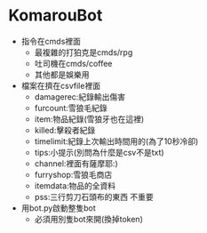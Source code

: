 # KomarouBot
- 指令在cmds裡面
  - 最複雜的打狛克是cmds/rpg
  - 吐司機在cmds/coffee
  - 其他都是娛樂用   
- 檔案在擠在csvfile裡面   
  - damagerec:紀錄輸出傷害
  - furcount:雪狼毛紀錄
  - item:物品紀錄(雪狼牙也在這裡)
  - killed:擊殺者紀錄
  - timelimit:紀錄上次輸出時間用的(為了10秒冷卻)
  - tips:小提示(別問為什麼是csv不是txt)
  + channel:裡面有薩摩耶:)
  + furryshop:雪狼毛商店
  + itemdata:物品的全資料
  + pss:三行剪刀石頭布的東西 不重要
- 用bot.py啟動整隻bot
  - 必須用別隻bot來開(換掉token)
